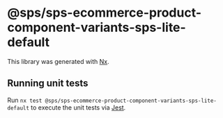 # @sps/sps-ecommerce-product-component-variants-sps-lite-default

This library was generated with [Nx](https://nx.dev).

## Running unit tests

Run `nx test @sps/sps-ecommerce-product-component-variants-sps-lite-default` to execute the unit tests via [Jest](https://jestjs.io).

